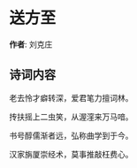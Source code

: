 # 送方至

**作者**: 刘克庄

## 诗词内容

老去怜才癖转深，爱君笔力擅词林。

抟扶摇上二虫笑，从渥漥来万马喑。

书号醇儒渐者远，弘称曲学到于今。

汉家旃厦崇经术，莫事推敲枉费心。

